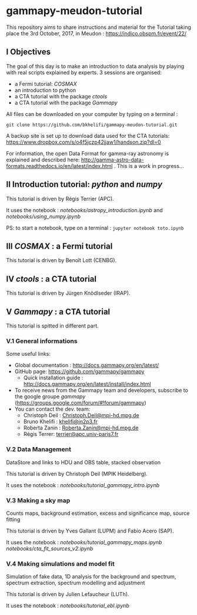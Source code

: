 # gammapy-meudon-tutorial
This repository aims to share instructions and material for the Tutorial taking place the 3rd October, 2017, in Meudon : https://indico.obspm.fr/event/22/

## I Objectives

The goal of this day is to make an introduction to data analysis by playing with real scripts explained by experts. 3 sessions are organised:
* a Fermi tutorial: *COSMAX*
* an introduction to python
* a CTA tutorial with the package *ctools*
* a CTA tutorial with the package *Gammapy*

All files can be downloaded on your computer by typing on a terminal :

`git clone https://github.com/bkhelifi/gammapy-meudon-tutorial.git`

A backup site is set up to download data used for the CTA tutorials:
https://www.dropbox.com/s/o4f5jczp42jjaw1/handson.zip?dl=0

For information, the open Data Format for gamma-ray astronomy is explained and described here:
http://gamma-astro-data-formats.readthedocs.io/en/latest/index.html .
This is a work in progress...

## II Introduction tutorial: *python* and *numpy*
This tutorial is driven by Régis Terrier (APC).

It uses the notebook : *notebooks/astropy_introduction.ipynb* and *notebooks/using_numpy.ipynb*

PS: to start a notebook, type on a terminal : `jupyter notebook toto.ipynb`

## III *COSMAX* : a Fermi tutorial 
This tutorial is driven by Benoît Lott (CENBG).

## IV *ctools* : a CTA tutorial
This tutorial is driven by Jürgen Knödlseder (IRAP).

## V *Gammapy* : a CTA tutorial
This tutorial is spitted in different part.

### V.1 General informations
Some useful links:
* Global documentation : http://docs.gammapy.org/en/latest/
* GitHub page: https://github.com/gammapy/gammapy 
    * Quick installation guide : http://docs.gammapy.org/en/latest/install/index.html 
* To receive news from the Gammapy team and developers, subscribe to the google groupe *gammapy* (https://groups.google.com/forum/#!forum/gammapy)
* You can contact the dev. team:
    * Christoph Deil : Christoph.Deil@mpi-hd.mpg.de
    * Bruno Khelifi : khelifi@in2p3.fr
    * Roberta Zanin : Roberta.Zanin@mpi-hd.mpg.de
    * Régis Terrer: terrier@apc.univ-paris7.fr

### V.2 Data Management
DataStore and links to HDU and OBS table, stacked observation

This tutorial is driven by Christoph Deil (MPIK Heidelberg).

It uses the notebook : *notebooks/tutorial_gammapy_intro.ipynb*

### V.3 Making a sky map
Counts maps, background estimation, excess and significance map, source fitting

This tutorial is driven by Yves Gallant (LUPM) and Fabio Acero (SAP).

It uses the notebook : *notebooks/tutorial_gammapy_maps.ipynb* *notebooks/cta_fit_sources_v2.ipynb*

### V.4 Making simulations and model fit
Simulation of fake data, 1D analysis for the background and spectrum, spectrum extraction, spectrum modelling and adjustment
 
This tutorial is driven by Julien Lefaucheur (LUTh).

It uses the notebook : *notebooks/tutorial_ebl.ipynb*

